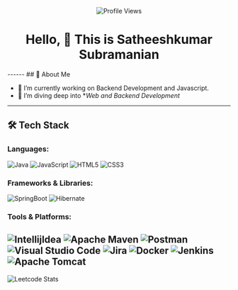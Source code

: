 <p align="center">
  <img src="https://komarev.com/ghpvc/?username=jsatheesh568&label=PROFILE+VIEWS&color=0e75b6&style=flat" alt="Profile Views">
</p>

<h1 align="center"> Hello, 👋 This is Satheeshkumar Subramanian </h1>
------
## 🚀 About Me

- 🔭 I’m currently working on Backend Development and Javascript.
- 🌱 I’m diving deep into **Web and Backend Development*


---
## 🛠️ Tech Stack

### Languages:
![Java](https://img.shields.io/badge/Java-ED8B00?style=for-the-badge&logo=openjdk&logoColor=white)
![JavaScript](https://img.shields.io/badge/JavaScript-F7DF1E?style=flat-square&logo=javascript&logoColor=black)
![HTML5](https://img.shields.io/badge/HTML5-E34F26?style=flat-square&logo=html5&logoColor=white)
![CSS3](https://img.shields.io/badge/CSS3-1572B6?style=flat-square&logo=css3&logoColor=white)

### Frameworks & Libraries:
![SpringBoot](https://img.shields.io/badge/SpringBoot-6DB33F?style=flat-square&logo=Spring&logoColor=white)
![Hibernate](https://img.shields.io/badge/Hibernate-59666C?style=for-the-badge&logo=Hibernate&logoColor=white)


### Tools & Platforms:
![IntellijIdea](https://img.shields.io/badge/Intellij%20Idea-000?logo=intellij-idea&style=for-the-badge)
![Apache Maven](https://img.shields.io/badge/Apache%20Maven-C71A36?style=for-the-badge&logo=Apache%20Maven&logoColor=white)
![Postman](https://img.shields.io/badge/Postman-FF6C37?style=for-the-badge&logo=postman&logoColor=white)
![Visual Studio Code](https://img.shields.io/badge/Visual%20Studio%20Code-0078d7.svg?style=for-the-badge&logo=visual-studio-code&logoColor=white)
![Jira](https://img.shields.io/badge/jira-%230A0FFF.svg?style=for-the-badge&logo=jira&logoColor=white)
![Docker](https://img.shields.io/badge/docker-%230db7ed.svg?style=for-the-badge&logo=docker&logoColor=white)
![Jenkins](https://img.shields.io/badge/jenkins-%232C5263.svg?style=for-the-badge&logo=jenkins&logoColor=white)
![Apache Tomcat](https://img.shields.io/badge/apache%20tomcat-%23F8DC75.svg?style=for-the-badge&logo=apache-tomcat&logoColor=black)
-------
![Leetcode Stats](https://leetcard.jacoblin.cool/satheeshkumar18)
